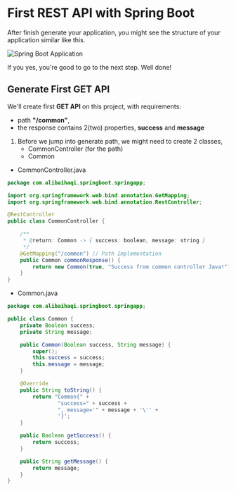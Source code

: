 # First REST API with Spring Boot

After finish generate your application, you might see the structure of your application similar like this.

![Spring Boot Application](/assets/springboot/application-structure.png)

If you yes, you're good to go to the next step. Well done!

## Generate First GET API

We'll create first **GET API** on this project, with requirements:
- path **"/common"**,
- the response contains 2(two) properties, **success** and **message**

1. Before we jump into generate path, we might need to create 2 classes,
    - CommonController (for the path)
    - Common

- CommonController.java
```java [CommonController.java]
package com.alibaihaqi.springboot.springapp;

import org.springframework.web.bind.annotation.GetMapping;
import org.springframework.web.bind.annotation.RestController;

@RestController
public class CommonController {

    /**
     * @return: Common -> { success: boolean, message: string }
     */
    @GetMapping("/common") // Path Implementation
    public Common commonResponse() {
        return new Common(true, "Success from common controller Java!");
    }
}
```

- Common.java
```java [Common.java]
package com.alibaihaqi.springboot.springapp;

public class Common {
    private Boolean success;
    private String message;

    public Common(Boolean success, String message) {
        super();
        this.success = success;
        this.message = message;
    }

    @Override
    public String toString() {
        return "Common{" +
                "success=" + success +
                ", message='" + message + '\'' +
                '}';
    }

    public Boolean getSuccess() {
        return success;
    }

    public String getMessage() {
        return message;
    }
}
```